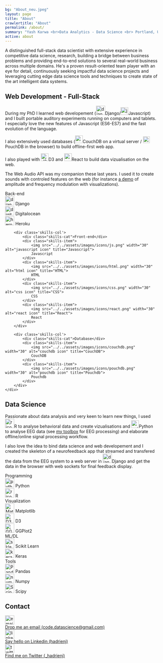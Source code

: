 ```yaml
---
bg: "About_neu.jpeg"
layout: page
title: "About"
crawlertitle: "About"
permalink: /about/
summary: "Yash Karwa <br>Data Analytics - Data Science <br> Portland, US"
active: about
---
```


<div class="intro">
    A distinguished full-stack data scientist with extensive experience in competitive data science, research, building a bridge between business problems and providing end-to-end solutions to several real-world business across multiple domains.
		   He's a proven result-oriented team player with an eye for detail, continuously seeking impactful data science projects and leveraging cutting edge data science tools and techniques to create state of the art intelligent data systems.
</div>

<h2 class='about-h2'>Web Development - Full-Stack</h2>

During my PhD I learned web developement (<img class="inline-icon" src="../../assets/images/icons/django_crop.png" width="30" alt="django icon" title="Django"><span class='salient'>Django</span>/<img class="inline-icon" src="../../assets/images/icons/js.png" width="25" alt="javascript icon" title="Javascript"><span class='salient'>Javascript</span>) and I built portable auditory experiments running on computers and tablets. I especially love the new features of Javascript (<span class='salient'>ES6-ES7</span>) and the fast evolution of the language.

I also extensively used databases (<img class="inline-icon" src="../../assets/images/icons/couchdb_crop.png" width="25" alt="couchdb icon" title="CouchDB"><span class='salient'>CouchDB</span> on a virtual server / <img class="inline-icon" src="../../assets/images/icons/pouchdb.png" width="22" alt="pouchdb icon" title="Pouchdb"><span class='salient'>PouchDB</span> in the browser) to build offline-first web app.

I also played with <img class="inline-icon" src="../../assets/images/icons/d3.png" width="25" alt="d3 icon" title="D3"><span class='salient'>D3</span> and <img class="inline-icon" src="../../assets/images/icons/react.png" width="25" alt="react icon" title="React"><span class='salient'>React</span> to build data vizualisation on the web.

The <span class='salient'>Web Audio API</span> was my companion these last years. I used it to create sounds with controled features on the web (for instance [a demo](https://fm-am.auditory.fr/) of amplitude and frequency modulation with visualizations).

<div class='card-section'>
    <div class='skills'>
        <div class='skills-col'>
            <div class="skills-cat">Back-end</div>
            <div class="skills-item">
                <img src="../../assets/images/icons/django.png" width="30" alt="django icon" title="Django">
                Django
            </div>
            <div class="skills-item">
                <img src="../../assets/images/icons/digitalocean.png" width="30" alt="digitalocean icon" title="Digitalocean">
                Digitalocean
            </div>
            <div class="skills-item">
                <img src="../../assets/images/icons/heroku.png" width="30" alt="heroku icon" title="Heroku">
                Heroku
            </div>
        </div>

        <div class='skills-col'>
            <div class="skills-cat">Front-end</div>
            <div class="skills-item">
                <img src="../../assets/images/icons/js.png" width="30" alt="javascript icon" title="Javascript">
                Javascript
            </div>
            <div class="skills-item">
                <img src="../../assets/images/icons/html.png" width="30" alt="html icon" title="HTML">
                HTML
            </div>
            <div class="skills-item">
                <img src="../../assets/images/icons/css.png" width="30" alt="css icon" title="CSS">
                CSS
            </div>
            <div class="skills-item">
                <img src="../../assets/images/icons/react.png" width="30" alt="react icon" title="React">
                React
            </div>
        </div>

        <div class='skills-col'>
            <div class="skills-cat">Database</div>
            <div class="skills-item">
                <img src="../../assets/images/icons/couchdb.png" width="30" alt="couchdb icon" title="CouchDB">
                CouchDB
            </div>
            <div class="skills-item">
                <img src="../../assets/images/icons/pouchdb.png" width="30" alt="pouchdb icon" title="Pouchdb">
                Pouchdb
            </div>
        </div>
    </div>
</div>

<h2 class='about-h2'>Data Science</h2>

Passionate about data analysis and very keen to learn new things, I used <img class="inline-icon" src="../../assets/images/icons/r_crop.png" width="30" alt="r icon" title="R"><span class='salient'>R</span> to analyse behavioral data and create vizualisations and <img class="inline-icon" src="../../assets/images/icons/python.png" width="25" alt="python icon" title="Python"><span class='salient'>Python</span> to analyse EEG data (see [my toolbox](https://github.com/hadrienj/EEG) for EEG processing) and elaborate offline/online signal processing workflow.

I also love the idea to bind data science and web developement and I created the skeleton of a neurofeedback app that streamed and transfered the data from the EEG system to a web server in <img class="inline-icon" src="../../assets/images/icons/django_crop.png" width="30" alt="django icon" title="Django"><span class='salient'>Django</span> and get the data in the browser with <span class='salient'>web sockets</span> for final feedback display.


<div class='card-section'>
    <div class='skills'>
        <div class='skills-col'>
            <div class="skills-cat">Programming</div>
            <div class="skills-item">
                <img src="../../assets/images/icons/python.png" width="30" alt="python icon" title="Python">
                Python
            </div>
            <div class="skills-item">
                <img src="../../assets/images/icons/r.png" width="30" alt="r icon" title="R">
                R
            </div>
        </div>
        <div class='skills-col'>
            <div class="skills-cat">Visualization</div>
            <div class="skills-item">
                <img src="../../assets/images/icons/matplotlib.png" width="30" alt="Matplotlib icon" title="Matplotlib">
                Matplotlib
            </div>
            <div class="skills-item">
                <img src="../../assets/images/icons/d3.png" width="30" alt="D3 icon" title="D3">
                D3
            </div>
            <div class="skills-item">
                <img src="../../assets/images/icons/ggplot2.png" width="30" alt="GGPlot2 icon" title="GGPlot2">
                GGPlot2
            </div>
        </div>
        <div class='skills-col'>
            <div class="skills-cat">ML/DL</div>
            <div class="skills-item">
                <img src="../../assets/images/icons/sklearn.png" width="30" alt="sklearn icon" title="Scikit Learn">
                Scikit Learn
            </div>
            <div class="skills-item">
                <img src="../../assets/images/icons/keras.png" width="30" alt="keras icon" title="Keras">
                Keras
            </div>
        </div>
        <div class='skills-col'>
            <div class="skills-cat">Tools</div>
            <div class="skills-item">
                <img src="../../assets/images/icons/pandas.png" width="30" alt="Pandas icon" title="Pandas">
                Pandas
            </div>
            <div class="skills-item">
                <img src="../../assets/images/icons/np.png" width="30" alt="numpy icon" title="Numpy">
                Numpy
            </div>
            <div class="skills-item">
                <img src="../../assets/images/icons/scipy.png" width="30" alt="Scipy icon" title="Scipy">
                Scipy
            </div>
        </div>
    </div>
</div>

<h2 class='about-h2'>Contact</h2>

<div class='connect'>
    <div>
        <img src="../../assets/images/flat_web_icon_set/color/Email.png" width="30" alt="email icon" title="Email">
    </div>
    <a href="mailto:code.datascience@gmail.com">
        <div class='connect-text'>
            Drop me an email (code.datascience@gmail.com)
        </div>
    </a>
</div>

<div class='connect'>
    <div>
        <img src="../../assets/images/flat_web_icon_set/color/LinkedIn.png" width="30" alt="linkedin icon" title="Linkedin">
    </div>
    <a href="https://www.linkedin.com/in/hadrienj/">
        <div class='connect-text'>
            Say hello on Linkedin (hadrienj)
        </div>
    </a>
</div>

<div class='connect'>
    <div>
        <img src="../../assets/images/flat_web_icon_set/color/Twitter.png" width="30" alt="twitter icon" title="Twitter">
    </div>
    <a href="https://twitter.com/_hadrienj">
        <div class='connect-text'>
            Find me on Twitter (_hadrienj)
        </div>
    </a>
</div>


